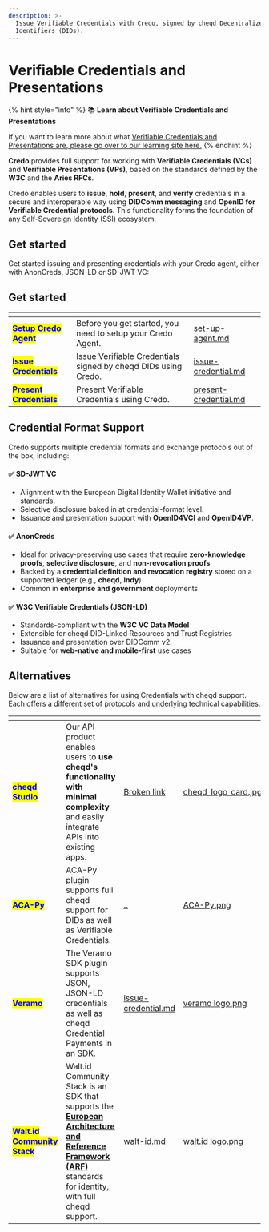 ```yaml
---
description: >-
  Issue Verifiable Credentials with Credo, signed by cheqd Decentralized
  Identifiers (DIDs).
---
```


# Verifiable Credentials and Presentations

{% hint style="info" %}
:books: **Learn about Verifiable Credentials and Presentations**

If you want to learn more about what [Verifiable Credentials and Presentations are, please go over to our learning site here.](https://learn.cheqd.io/overview/introduction-to-decentralised-identity/what-is-a-verifiable-credential-vc)
{% endhint %}

**Credo** provides full support for working with **Verifiable Credentials (VCs)** and **Verifiable Presentations (VPs)**, based on the standards defined by the **W3C** and the **Aries RFCs**.

Credo enables users to **issue**, **hold**, **present**, and **verify** credentials in a secure and interoperable way using **DIDComm messaging** and **OpenID for Verifiable Credential protocols**. This functionality forms the foundation of any Self-Sovereign Identity (SSI) ecosystem.

## Get started

Get started issuing and presenting credentials with your Credo agent, either with AnonCreds, JSON-LD or SD-JWT VC:

## Get started

<table data-view="cards"><thead><tr><th></th><th></th><th data-hidden data-card-target data-type="content-ref"></th></tr></thead><tbody><tr><td><mark style="color:blue;"><strong>Setup Credo Agent</strong></mark></td><td>Before you get started, you need to setup your Credo Agent. </td><td><a href="../set-up-agent.md">set-up-agent.md</a></td></tr><tr><td><mark style="color:blue;"><strong>Issue Credentials</strong></mark></td><td>Issue Verifiable Credentials signed by cheqd DIDs using Credo.</td><td><a href="anoncreds/issue-credential.md">issue-credential.md</a></td></tr><tr><td><mark style="color:blue;"><strong>Present Credentials</strong></mark></td><td>Present Verifiable Credentials using Credo.</td><td><a href="anoncreds/present-credential.md">present-credential.md</a></td></tr></tbody></table>

## Credential Format Support

Credo supports multiple credential formats and exchange protocols out of the box, including:

#### ✅ SD-JWT VC

* Alignment with the European Digital Identity Wallet initiative and standards.
* Selective disclosure baked in at credential-format level.
* Issuance and presentation support with **OpenID4VCI** and **OpenID4VP**.&#x20;

#### ✅ AnonCreds

* Ideal for privacy-preserving use cases that require **zero-knowledge proofs**, **selective disclosure**, and **non-revocation proofs**
* Backed by a **credential definition and revocation registry** stored on a supported ledger (e.g., **cheqd**, **Indy**)
* Common in **enterprise and government** deployments

#### ✅ W3C Verifiable Credentials (JSON-LD)

* Standards-compliant with the **W3C VC Data Model**
* Extensible for cheqd DID-Linked Resources and Trust Registries
* Issuance and presentation over DIDComm v2.
* Suitable for **web-native and mobile-first** use cases

## Alternatives

Below are a list of alternatives for using Credentials with cheqd support. Each offers a different set of protocols and underlying technical capabilities.

<table data-card-size="large" data-view="cards" data-full-width="false"><thead><tr><th></th><th></th><th data-hidden data-card-target data-type="content-ref"></th><th data-hidden data-card-cover data-type="files"></th></tr></thead><tbody><tr><td><mark style="color:blue;"><strong>cheqd Studio</strong></mark></td><td>Our API product enables users to <strong>use cheqd's functionality with minimal complexity</strong> and easily integrate APIs into existing apps. </td><td><a href="broken-reference">Broken link</a></td><td><a href="../../../.gitbook/assets/cheqd_logo_card.jpg">cheqd_logo_card.jpg</a></td></tr><tr><td><mark style="color:blue;"><strong>ACA-Py</strong></mark></td><td>ACA-Py plugin supports full cheqd support for DIDs as well as Verifiable Credentials. </td><td><a href="../">..</a></td><td><a href="../../../.gitbook/assets/ACA-Py.png">ACA-Py.png</a></td></tr><tr><td><mark style="color:blue;"><strong>Veramo</strong></mark></td><td>The Veramo SDK plugin supports JSON, JSON-LD credentials as well as cheqd Credential Payments in an SDK.</td><td><a href="../../veramo/credentials/issue-credential.md">issue-credential.md</a></td><td><a href="../../../.gitbook/assets/veramo logo.png">veramo logo.png</a></td></tr><tr><td><mark style="color:blue;"><strong>Walt.id Community Stack</strong></mark></td><td>Walt.id Community Stack is an SDK that supports the <a href="https://digital-strategy.ec.europa.eu/en/library/european-digital-identity-architecture-and-reference-framework-outline"><strong>European Architecture and Reference Framework (ARF)</strong></a> standards for identity, with full cheqd support. </td><td><a href="../../walt-id.md">walt-id.md</a></td><td><a href="../../../.gitbook/assets/walt.id logo.png">walt.id logo.png</a></td></tr></tbody></table>
